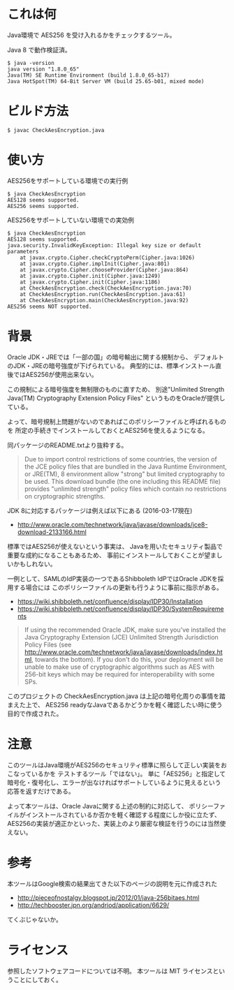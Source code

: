 # これは何

Java環境で AES256 を受け入れるかをチェックするツール。

Java 8 で動作検証済。

    $ java -version
    java version "1.8.0_65"
    Java(TM) SE Runtime Environment (build 1.8.0_65-b17)
    Java HotSpot(TM) 64-Bit Server VM (build 25.65-b01, mixed mode)


# ビルド方法

    $ javac CheckAesEncryption.java

# 使い方

AES256をサポートしている環境での実行例

    $ java CheckAesEncryption
    AES128 seems supported.
    AES256 seems supported.

AES256をサポートしていない環境での実効例

    $ java CheckAesEncryption
    AES128 seems supported.
    java.security.InvalidKeyException: Illegal key size or default parameters
    	at javax.crypto.Cipher.checkCryptoPerm(Cipher.java:1026)
    	at javax.crypto.Cipher.implInit(Cipher.java:801)
    	at javax.crypto.Cipher.chooseProvider(Cipher.java:864)
    	at javax.crypto.Cipher.init(Cipher.java:1249)
    	at javax.crypto.Cipher.init(Cipher.java:1186)
    	at CheckAesEncryption.check(CheckAesEncryption.java:70)
    	at CheckAesEncryption.run(CheckAesEncryption.java:61)
    	at CheckAesEncryption.main(CheckAesEncryption.java:92)
    AES256 seems NOT supported.

# 背景

Oracle JDK・JREでは「一部の国」の暗号輸出に関する規制から、
デフォルトのJDK・JREの暗号強度が下げられている。
典型的には、標準インストール直後ではAES256が使用出来ない。

この規制による暗号強度を無制限のものに直すため、
別途"Unlimited Strength Java(TM) Cryptography Extension Policy Files"
というものをOracleが提供している。

よって、暗号規制上問題がないのであればこのポリシーファイルと呼ばれるものを
所定の手続きでインストールしておくとAES256を使えるようになる。

同パッケージのREADME.txtより抜粋する。

> Due to import control restrictions of some countries, the version of
> the JCE policy files that are bundled in the Java Runtime Environment,
> or JRE(TM), 8 environment allow "strong" but limited cryptography to be
> used. This download bundle (the one including this README file)
> provides "unlimited strength" policy files which contain no
> restrictions on cryptographic strengths.

JDK 8に対応するパッケージは例えば以下にある (2016-03-17現在)

 * http://www.oracle.com/technetwork/java/javase/downloads/jce8-download-2133166.html

標準ではAES256が使えないという事実は、
Javaを用いたセキュリティ製品で重要な成約になることもあるため、
事前にインストールしておくことが望ましいかもしれない。

一例として、SAMLのIdP実装の一つであるShibboleth IdPではOracle JDKを採用する場合には
このポリシーファイルの更新も行うように事前に指示がある。

 * https://wiki.shibboleth.net/confluence/display/IDP30/Installation
 * https://wiki.shibboleth.net/confluence/display/IDP30/SystemRequirements

> If using the recommended Oracle JDK,
> make sure you've installed the Java Cryptography Extension (JCE)
> Unlimited Strength Jurisdiction Policy Files
> (see http://www.oracle.com/technetwork/java/javase/downloads/index.html, towards the bottom).
> If you don't do this, your deployment will be unable to make use of cryptographic algorithms
> such as AES with 256-bit keys which may be required for interoperability with some SPs.

このプロジェクトの CheckAesEncryption.java は上記の暗号化周りの事情を踏まえた上で、
AES256 readyなJavaであるかどうかを軽く確認したい時に使う目的で作成された。


# 注意

このツールはJava環境がAES256のセキュリティ標準に照らして正しい実装をおこなっているかを
テストするツール「ではない」。
単に「AES256」と指定して暗号化・復号化し、エラーが出なければサポートしているように見えるという
応答を返すだけである。

よって本ツールは、Oracle Javaに関する上述の制約に対応して、
ポリシーファイルがインストールされているか否かを軽く確認する程度にしか役に立たず、
AES256の実装が適正かといった、実装上のより厳密な検証を行うのには当然使えない。


# 参考

本ツールはGoogle検索の結果出てきた以下のページの説明を元に作成された

 * http://pieceofnostalgy.blogspot.jp/2012/01/java-256bitaes.html
 * http://techbooster.jpn.org/andriod/application/6629/

てくぶじゃないか。

# ライセンス

参照したソフトウェアコードについては不明。
本ツールは MIT ライセンスということにしておく。
